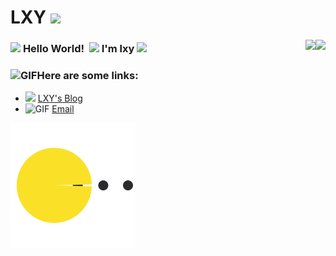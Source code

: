 # LXY <img src="https://github.com/TheDudeThatCode/TheDudeThatCode/blob/master/Assets/Mario_Hello_Big.gif" width="36px">
<img align="right" src="https://github-readme-stats.vercel.app/api?username=Coding-Coder&include_all_commits=true&count_private=true&theme=dark&show_icons=true&hide_border=true" />  

<img align="right" src="https://github-readme-stats.vercel.app/api/top-langs/?username=Coding-Coder&layout=compact&theme=dark&hide_border=true" />

### <img src="https://github.com/TheDudeThatCode/TheDudeThatCode/blob/master/Assets/Hi.gif" width="29px"> **Hello World!** &nbsp;<img src="https://github.com/TheDudeThatCode/TheDudeThatCode/blob/master/Assets/Earth.gif" width="25px"> **I'm lxy** <img src="https://github.com/TheDudeThatCode/TheDudeThatCode/blob/master/Assets/Developer.gif" width="35px">

### <img alt="GIF" src="https://github.com/TheDudeThatCode/TheDudeThatCode/blob/master/Assets/powerup.gif" width="20vw" />Here are some links:
- <img src="https://github.com/TheDudeThatCode/TheDudeThatCode/blob/master/Assets/Rocket.gif" width="18px"> [LXY's Blog](http://www.codingcode.cn/)
- <img alt="GIF" src="https://github.com/TheDudeThatCode/TheDudeThatCode/blob/master/Assets/coin.gif" width="20vw" /> [Email](mailto:aethon47@163.com)

<img align="center" src="https://raw.githubusercontent.com/Aniket965/Aniket965/master/pacman.svg?sanitize=true" width="200" height="200">

<!--
**Coding-Coder/Coding-Coder** is a ✨ _special_ ✨ repository because its `README.md` (this file) appears on your GitHub profile.
 
Here are some ideas to get you started:
- 📜 [LinkedIn](https://www.linkedin.com/in/sahil-bondre-571a8416a/)
- 🐦 [Twitter](https://twitter.com/godcrampy)
- 🌈 [Resume](https://github.com/godcrampy/site/raw/master/src/assets/sahil-bondre.pdf)
- 🔭 I’m currently working on ...
- 🌱 I’m currently learning ...
- 👯 I’m looking to collaborate on ...
- 🤔 I’m looking for help with ...
- 💬 Ask me about ...
- 📫 How to reach me: ...
- 😄 Pronouns: ...
- ⚡ Fun fact: ...
-->

